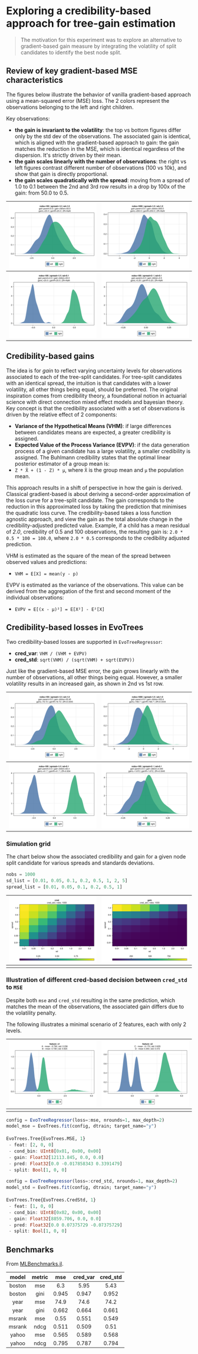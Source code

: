 # Exploring a credibility-based approach for tree-gain estimation


> The motivation for this experiment was to explore an alternative to gradient-based gain measure by integrating the volatility of split candidates to identify the best node split.

## Review of key gradient-based MSE characteristics

The figures below illustrate the behavior of vanilla gradient-based approach using a mean-squared error (MSE) loss.
The 2 colors represent the observations belonging to the left and right children.

Key observations:
- **the gain is invariant to the volatility**: the top vs bottom figures differ only by the std dev of the observations.
    The associated gain is identical, which is aligned with the gradient-based approach to gain: the gain matches the reduction in the MSE, which is identical regardless of the dispersion. It's strictly driven by their mean.
- **the gain scales linearly with the number of observations**: the right vs left figures contrast different number of observations (100 vs 10k), and show that gain is directly proportional.
- **the gain scales quadratically with the spread**: moving from a spread of 1.0 to 0.1 between the 2nd and 3rd row results in a drop by 100x of the gain: from 50.0 to 0.5.


| ![](../assets/cred-loss/dist-mse-1A.png) | ![](../assets/cred-loss/dist-mse-1B.png) |
|:----------------------:|:----------------------:|
| ![](../assets/cred-loss/dist-mse-2A.png) | ![](../assets/cred-loss/dist-mse-3A.png) |

## Credibility-based gains

The idea is for *gain* to reflect varying uncertainty levels for observations associated to each of the tree-split candidates.
For tree-split candidates with an identical spread, the intuition is that candidates with a lower volatility, all other things being equal, should be preferred.
The original inspiration comes from credibility theory, a foundational notion in actuarial science with direct connection mixed effect models and bayesian theory.
Key concept is that the credibility associated with a set of observations is driven by the relative effect of 2 components:
 - **Variance of the Hypothetical Means (VHM)**: if large differences between candidates means are expected, a greater credibility is assigned.
 - **Expected Value of the Process Variance (EVPV)**: if the data generation process of a given candidate has a large volatility, a smaller credibility is assigned.
The Buhlmann credibility states that the optimal linear posterior estimator of a group mean is:
 - `Z * X̄ + (1 - Z) * μ`, where `X̄` is the group mean and `μ` the population mean.

This approach results in a shift of perspective in how the gain is derived.
Classical gradient-based is about deriving a second-order approximation of the loss curve for a tree-split candidate.
The gain corresponds to the reduction in this approximated loss by taking the prediction that minimises the quadratic loss curve.
The credibility-based takes a loss function agnostic approach, and view the gain as the total absolute change in the credibility-adjusted predicted value.
Example, if a child has a mean residual of *2.0*, credibility of 0.5 and 100 observations, the resulting gain is: `2.0 * 0.5 * 100 = 100.0`, where `2.0 * 0.5` corresponds to the credibility adjusted prediction.

VHM is estimated as the square of the mean of the spread between observed values and predictions:
- `VHM = E[X] = mean(y - p)`

EVPV is estimated as the variance of the observations. This value can be derived from the aggregation of the first and second moment of the individual observations:
- `EVPV = E[(x - μ)²] = E[X²] - E²[X]`

## Credibility-based losses in EvoTrees
Two credibility-based losses are supported in `EvoTreeRegressor`:
 - **cred_var**: `VHM / (VHM + EVPV)`
 - **cred_std**: `sqrt(VHM) / (sqrt(VHM) + sqrt(EVPV))`

Just like the gradient-based MSE error, the gain grows linearly with the number of observations, all other things being equal.
However, a smaller volatility results in an increased gain, as shown in 2nd vs 1st row.


| ![](../assets/cred-loss/dist-cred_std-1A.png) | ![](../assets/cred-loss/dist-cred_std-1B.png) |
|:----------------------:|:----------------------:|
| ![](../assets/cred-loss/dist-cred_std-2A.png) | ![](../assets/cred-loss/dist-cred_std-3A.png) |

### Simulation grid

The chart below show the associated credibility and gain for a given node split candidate for various spreads and standards deviations.

````julia
nobs = 1000
sd_list = [0.01, 0.05, 0.1, 0.2, 0.5, 1, 2, 5]
spread_list = [0.01, 0.05, 0.1, 0.2, 0.5, 1]
````

| ![](../assets/cred-loss/heatmap-cred-cred_std.png) | ![](../assets/cred-loss/heatmap-gain-cred_std.png) |
|:----------------------:|:----------------------:|
|  |  |

### Illustration of different cred-based decision between `cred_std` to `MSE`

Despite both `mse` and `cred_std` resulting in the same prediction, which matches the mean of the observations, the associated gain differs due to the volatility penalty.

The following illustrates a minimal scenario of 2 features, each with only 2 levels.

| ![](../assets/cred-loss/dist-mse-cred-x1.png) | ![](../assets/cred-loss/dist-mse-cred-x2.png) |
|:----------------------:|:----------------------:|
|  |  |

```julia
config = EvoTreeRegressor(loss=:mse, nrounds=1, max_depth=2)
model_mse = EvoTrees.fit(config, dtrain; target_name="y")

EvoTrees.Tree{EvoTrees.MSE, 1}
 - feat: [2, 0, 0]
 - cond_bin: UInt8[0x01, 0x00, 0x00]
 - gain: Float32[12113.845, 0.0, 0.0]
 - pred: Float32[0.0 -0.017858343 0.3391479]
 - split: Bool[1, 0, 0]
```

```julia
config = EvoTreeRegressor(loss=:cred_std, nrounds=1, max_depth=2)
model_std = EvoTrees.fit(config, dtrain; target_name="y")

EvoTrees.Tree{EvoTrees.CredStd, 1}
 - feat: [1, 0, 0]
 - cond_bin: UInt8[0x02, 0x00, 0x00]
 - gain: Float32[8859.706, 0.0, 0.0]
 - pred: Float32[0.0 0.07375729 -0.07375729]
 - split: Bool[1, 0, 0]
```

## Benchmarks

From [MLBenchmarks.jl](https://github.com/Evovest/MLBenchmarks.jl).

| **model** | **metric** | **mse** | **cred_var** | **cred_std** |
|:---------:|:----------:|:-------:|:------------:|:------------:|
| boston    | mse        | 6.3     | 5.95         | 5.43         |
| boston    | gini       | 0.945   | 0.947        | 0.952        |
| year      | mse        | 74.9    | 74.6         | 74.2         |
| year      | gini       | 0.662   | 0.664        | 0.661        |
| msrank    | mse        | 0.55    | 0.551        | 0.549        |
| msrank    | ndcg       | 0.511   | 0.509        | 0.51         |
| yahoo     | mse        | 0.565   | 0.589        | 0.568        |
| yahoo     | ndcg       | 0.795   | 0.787        | 0.794        |
